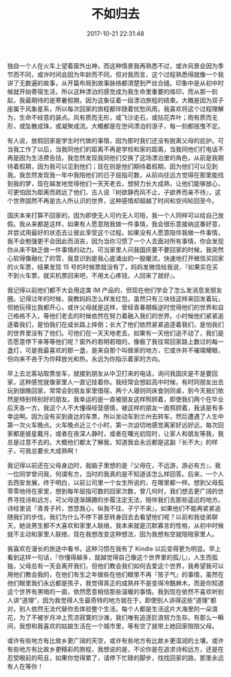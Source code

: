 ﻿---
abbrlink: 720539850
categories:
- 生活感悟
date: 2017-10-21 22:31:48
description: ''
slug: 720539850
tags:
- 回家
- 成长
- 亲情
title: 不如归去
image: /posts/不如归去/cover.jpg
---

独自一个人在火车上望着窗外出神，而这种情景我再熟悉不过，或许风景会因为季节而不同，或许时间会因为年龄而不同，但对我而言，这个过程熟悉得就像一个我讲了无数遍的故事，从开篇布局到故事脉络都清楚到严丝合缝。印象中是从初中时候就开始寄宿生活，所以这种漂泊的感觉成为我生命里重要的烙印，而从那一刻起，我最期待的是寒暑假期，因为这象征着一段漂泊旅程的结束。大概是因为双子座属于风象星系，所以每次回家的旅程都伴随着忧愁风雨，我喜欢将这个过程理解为，生命不经意的装点。风有质而无形，或飞沙走石，或拈花弄叶；雨有质而无形，或坠散成珠，或凝聚成流。大概都是在世间漂泊的浪子，每一刻都摇曳不定。

有人说，放假回家是学生时代做的事情，因为那时我们还没有脱离父母的庇护。可当我工作了以后，当我同他们的距离不再是学校和家的距离，当我同他们打电话不再是因为生活费告拮，我忽然发现我同他们交换了这场漂泊里的角色，从前是我期待着假期，因为我可以见到他们；现在则是他们期待着假期，因为他们可以见到我。我忽然发现我一年中我陪他们的日子屈指可数，从前向往远方觉得在那里能找到我的梦，现在越发地觉得他们一天天老去，想努力长大成熟，让他们能够放心，可更怕因为距离而疏远了他们，古人说『树欲静而风不止，子欲养而亲不待』，这个世界固然不再是古人所认识的世界，这种感情却超越了时间和空间轮回至今。

国庆本来打算不回家的，因为即使无人可约无人可陪，我一个人同样可以给自己放假。我从来都是这样，如果有人愿意陪我做一件事情，我会很乐意接纳这番好意，并尝试用最好的状态去让彼此享受这个过程。如果没有人愿意陪伴我做一件事情，我不会勉强更不会因此而沮丧，因为当你习惯了一个人去面对所有事情，你会发现你从来不缺乏做一件事情的动力。可当家里人问我国庆要不要回家的时候，我突然心软得像融化了的雪，我意识到是我心底涌出的一股暖流，快速地打开微信买回家的火车票，结果发现 15 号的时候票就没有了，妈妈发微信给我说，『如果实在买不到火车票，就买机票回来吧，不用太心疼钱，人回来了就好』。

我记得以前他们都不大会用这类 IM 产品的，但现在他们学会了怎么发消息发朋友圈。记得过年的时候，我教妈妈怎么样发红包，虽然只有三块钱这样来回发着玩，但她玩得比我都开心，或许父母就是这样，曾经青春期叛逆时觉得他们的世界和自己格格不入，等他们老去的时候依然在努力着融入我们的世界。小时候他们紧紧追逐着我们，是怕我们在成长路上摔倒；长大了他们依然紧紧追逐着我们，是怕我们的世界里没有了他们。可他们在一天天地老去，如果有一天他们追不动了，我们是否愿意停下来等等他们呢？窗外的若明若暗的，像极了我往常回家路上数过的每一盏灯，可是我最喜欢的那一盏，是来自那个叫做家的地方，它或许并不璀璨耀眼，但向来不吝于为你释放光和热，永远为你指示着家的方向。

早上去北客站取票坐车，就接到朋友从中卫打来的电话，询问我国庆是不是要回家，这种感觉就像家里人一直记挂着你。我经常会想起高中时候，有时同朋友出去玩到很晚回家，常常会到朋友家里借宿，两个人寝则同床食则同桌，到今天我们依然是特别特别好的朋友。我幸运的是一直被朋友这样照顾着，即使我们两个在毕业后天各一方，我这个人不大懂得经营感情，被这样的朋友一直照顾着，我该是有多幸运啊。因为没有买到直达的车票，所以坐动车到兰州去转车，然后遭遇了人生中第一次火车晚点。火车晚点近三个小时，第一次迫切地感觉离家好远好远，每次回家都是披星戴月，或者在夜深人静时，或者在曙光初现时，让家人和朋友等我，我总是过意不去的。大概他们都太了解我，知道我会永远都是这副『长不大』的样子，可我总要长大成熟啊！

我记得以前还在父母身边时，我脑子里想的是『父母在，不远游，游必有方』，我一位同学曾问我，何谓有方，当时的我真的是不知道该怎么样回答。后来，一个人去西安发展，终于明白，以前公司里一个女生所说的，在哪里都一样。想到父母孤零零地待在家里，想到每年屈指可数的回家次数，曾几何时，我们想去更广阔的世界寻找诗和远方，可父母逐渐蹒跚的步履注定无法，陪伴我们去那些遥远的地方。诗经里说『青青子衿，悠悠我心，纵我不往，子宁不来』，如果他们不能再紧紧追随我们的步伐，我们为什么不停下甚至转身回去去看望他们呢？以前和我徒弟聊天，她说男生都不大喜欢和家里人联络，我本来就是沉默寡言的性格，从初中时候就不主动和家里人联络，现在我想改变这种想法，因为我想有空就陪陪家里人。

我喜欢在漫长的旅途中看书，这种习惯在我有了 Kindle 以后变得更为明显。早上看到这样一句话，『你懂得越多，就越觉得自己像这个世界里的孤儿』，人生而孤独，父母总有一天会离开我们，但他们教会我们如何去爱这个世界，我希望我可以用他们教会我的，在他们有生之年做些在他们眼里不再『孩子气』的事情，虽然在他们眼里我们永远都是孩子，我觉得真正的成熟并不是变得冷酷麻木，而是你知道这个世界有黑暗的一面，依然愿意相信那些温暖的事情。我到现在依然不喜欢听别人讲“道理”，因为我觉得人生最奇特的地方就在于，即使别人讲得这些“道理”都对，别人依然无法代替你去体验整个生活。每个人都是生活这片大海里的一朵浪花，为了不被岁月冲上荒凉寂寞的沙滩，我们唯有追逐巨浪努力生存。有那么一瞬间，我想和我喜欢的姑娘生活在一个城市里，等有空了就带上她回家陪陪父母。

或许有些地方有比故乡更广阔的天空，或许有些地方有比故乡更湿润的土壤，或许有些地方有比故乡更精彩的旅程，我想说的是，不论你是在追求诗和远方，还是在忍受眼前的苟且，如果你觉得累了，请停下忙碌的脚步，找找回家的路，那里永远有人在等你！